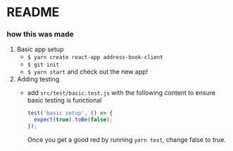 # README

### how this was made

1. Basic app setup
    * `$ yarn create react-app address-book-client`
    * `$ git init`
    * `$ yarn start` and check out the new app!
1. Adding testing
    * add `src/test/basic.test.js` with the following content to ensure basic testing is functional

        ```js
        test('basic setup', () => {
          expect(true).toBe(false);
        });
        ```

        Once you get a good red by running `yarn test`, change false to true.
